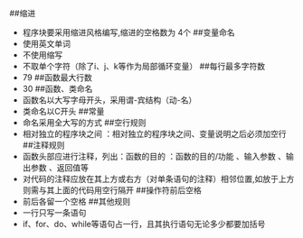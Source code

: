 ##缩进  

- 程序块要采用缩进风格编写,缩进的空格数为 4个
##变量命名
- 使用英文单词
- 不使用缩写
- 不取单个字符（除了i、j、k等作为局部循环变量）
##每行最多字符数
- 79
##函数最大行数
- 30
##函数、类命名
- 函数名以大写字母开头，采用谓-宾结构（动-名）
- 类命名以C开头
##常量
- 命名采用全大写的方式
##空行规则
- 相对独立的程序块之间 ：相对独立的程序块之间、变量说明之后必须加空行
##注释规则
- 函数头部应进行注释，列出：函数的目的 ：函数的目的/功能 、输入参数 、输出参数 、返回值等
- 对代码的注释应放在其上方或右方（对单条语句的注释）相邻位置,如放于上方则需与其上面的代码用空行隔开
##操作符前后空格
- 前后各留一个空格
##其他规则
- 一行只写一条语句
- if、for、do、while等语句占一行，且其执行语句无论多少都要加括号
